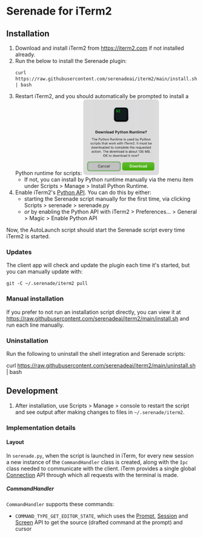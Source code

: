 # Serenade for iTerm2

## Installation

1. Download and install iTerm2 from https://iterm2.com if not installed already.
1. Run the below to install the Serenade plugin:
   ```
   curl https://raw.githubusercontent.com/serenadeai/iterm2/main/install.sh | bash
   ```
1. Restart iTerm2, and you should automatically be prompted to install a Python runtime for scripts:
    <img src="readme/runtime_prompt.png" width=200 />
    - If not, you can install by Python runtime manually via the menu item under Scripts > Manage > Install Python Runtime.
1. Enable iTerm2's [Python API](https://iterm2.com/python-api-auth.html). You can do this by either:
    - starting the Serenade script manually for the first time, via clicking Scripts > serenade > serenade.py
    - _or_ by enabling the Python API with iTerm2 > Preferences... > General > Magic > Enable Python API

Now, the AutoLaunch script should start the Serenade script every time iTerm2 is started.

### Updates

The client app will check and update the plugin each time it's started, but you can manually update with:

    git -C ~/.serenade/iterm2 pull

### Manual installation

If you prefer to not run an installation script directly, you can view it at https://raw.githubusercontent.com/serenadeai/iterm2/main/install.sh and run each line manually.

### Uninstallation

Run the following to uninstall the shell integration and Serenade scripts:

   curl https://raw.githubusercontent.com/serenadeai/iterm2/main/uninstall.sh | bash

## Development

1. After installation, use Scripts > Manage > console to restart the script and see output after making changes to files in `~/.serenade/iterm2`.

### Implementation details

#### Layout

In `serenade.py`, when the script is launched in iTerm, for every new session a new instance of the `CommandHandler` class is created, along with the `Ipc` class needed to communicate with the client. iTerm provides a single global [Connection](https://iterm2.com/python-api/connection.html) API through which all requests with the terminal is made.

##### CommandHandler

`CommandHandler` supports these commands:

- `COMMAND_TYPE_GET_EDITOR_STATE`, which uses the [Prompt](https://iterm2.com/python-api/prompt.html), [Session](https://iterm2.com/python-api/session.html) and [Screen](https://iterm2.com/python-api/screen.html) API to get the source (drafted command at the prompt) and cursor
